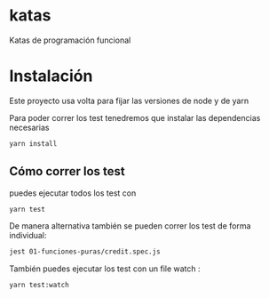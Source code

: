 # katas
Katas de programación funcional

# Instalación

Este proyecto usa volta para fijar las versiones de node y de yarn

Para poder correr los test tenedremos que instalar las dependencias necesarias
```bash
yarn install
```

## Cómo correr los test

puedes ejecutar todos los test con 

```bash
yarn test
```

De manera alternativa también se pueden correr los test de forma individual:
```bash
jest 01-funciones-puras/credit.spec.js
```

También puedes ejecutar los test con un file watch :
```bash
yarn test:watch
```






